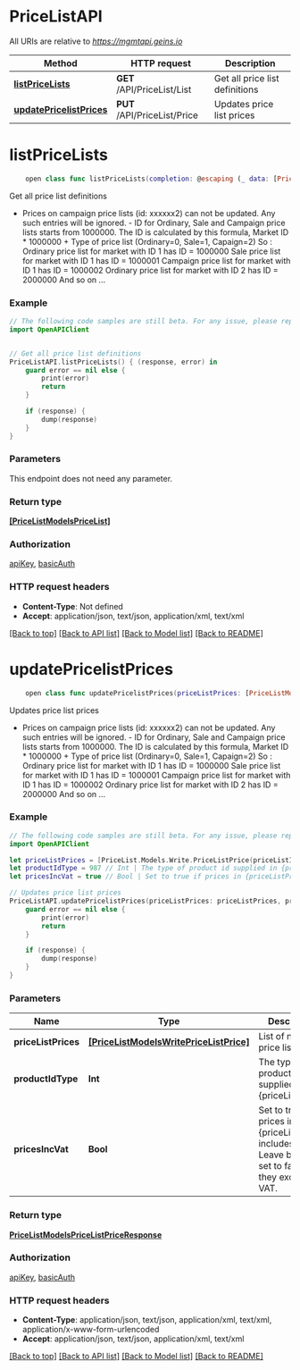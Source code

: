 # PriceListAPI

All URIs are relative to *https://mgmtapi.geins.io*

Method | HTTP request | Description
------------- | ------------- | -------------
[**listPriceLists**](PriceListAPI.md#listpricelists) | **GET** /API/PriceList/List | Get all price list definitions
[**updatePricelistPrices**](PriceListAPI.md#updatepricelistprices) | **PUT** /API/PriceList/Price | Updates price list prices


# **listPriceLists**
```swift
    open class func listPriceLists(completion: @escaping (_ data: [PriceListModelsPriceList]?, _ error: Error?) -> Void)
```

Get all price list definitions

- Prices on campaign price lists (id: xxxxxx2) can not be updated. Any such entries will be ignored.  - ID for Ordinary, Sale and Campaign price lists starts from 1000000.   The ID is calculated by this formula, Market ID * 1000000 + Type of price list (Ordinary=0, Sale=1, Capaign=2)  So :  Ordinary price list for market with ID 1 has ID = 1000000  Sale price list for market with ID 1 has ID = 1000001  Campaign price list for market with ID 1 has ID = 1000002  Ordinary price list for market with ID 2 has ID = 2000000  And so on ...

### Example
```swift
// The following code samples are still beta. For any issue, please report via http://github.com/OpenAPITools/openapi-generator/issues/new
import OpenAPIClient


// Get all price list definitions
PriceListAPI.listPriceLists() { (response, error) in
    guard error == nil else {
        print(error)
        return
    }

    if (response) {
        dump(response)
    }
}
```

### Parameters
This endpoint does not need any parameter.

### Return type

[**[PriceListModelsPriceList]**](PriceListModelsPriceList.md)

### Authorization

[apiKey](../README.md#apiKey), [basicAuth](../README.md#basicAuth)

### HTTP request headers

 - **Content-Type**: Not defined
 - **Accept**: application/json, text/json, application/xml, text/xml

[[Back to top]](#) [[Back to API list]](../README.md#documentation-for-api-endpoints) [[Back to Model list]](../README.md#documentation-for-models) [[Back to README]](../README.md)

# **updatePricelistPrices**
```swift
    open class func updatePricelistPrices(priceListPrices: [PriceListModelsWritePriceListPrice], productIdType: ProductIdType_updatePricelistPrices? = nil, pricesIncVat: Bool? = nil, completion: @escaping (_ data: PriceListModelsPriceListPriceResponse?, _ error: Error?) -> Void)
```

Updates price list prices

- Prices on campaign price lists (id: xxxxxx2) can not be updated. Any such entries will be ignored.  - ID for Ordinary, Sale and Campaign price lists starts from 1000000.   The ID is calculated by this formula, Market ID * 1000000 + Type of price list (Ordinary=0, Sale=1, Capaign=2)  So :  Ordinary price list for market with ID 1 has ID = 1000000  Sale price list for market with ID 1 has ID = 1000001  Campaign price list for market with ID 1 has ID = 1000002  Ordinary price list for market with ID 2 has ID = 2000000  And so on ...

### Example
```swift
// The following code samples are still beta. For any issue, please report via http://github.com/OpenAPITools/openapi-generator/issues/new
import OpenAPIClient

let priceListPrices = [PriceList.Models.Write.PriceListPrice(priceListId: 123, price: 123, productId: "productId_example", currency: "currency_example", staggeredCount: 123)] // [PriceListModelsWritePriceListPrice] | List of new price list prices.
let productIdType = 987 // Int | The type of product id supplied in {priceListPrices} (optional)
let pricesIncVat = true // Bool | Set to true if prices in {priceListPrices} includes VAT. Leave blank or set to false if they exclude VAT. (optional)

// Updates price list prices
PriceListAPI.updatePricelistPrices(priceListPrices: priceListPrices, productIdType: productIdType, pricesIncVat: pricesIncVat) { (response, error) in
    guard error == nil else {
        print(error)
        return
    }

    if (response) {
        dump(response)
    }
}
```

### Parameters

Name | Type | Description  | Notes
------------- | ------------- | ------------- | -------------
 **priceListPrices** | [**[PriceListModelsWritePriceListPrice]**](PriceListModelsWritePriceListPrice.md) | List of new price list prices. | 
 **productIdType** | **Int** | The type of product id supplied in {priceListPrices} | [optional] 
 **pricesIncVat** | **Bool** | Set to true if prices in {priceListPrices} includes VAT. Leave blank or set to false if they exclude VAT. | [optional] 

### Return type

[**PriceListModelsPriceListPriceResponse**](PriceListModelsPriceListPriceResponse.md)

### Authorization

[apiKey](../README.md#apiKey), [basicAuth](../README.md#basicAuth)

### HTTP request headers

 - **Content-Type**: application/json, text/json, application/xml, text/xml, application/x-www-form-urlencoded
 - **Accept**: application/json, text/json, application/xml, text/xml

[[Back to top]](#) [[Back to API list]](../README.md#documentation-for-api-endpoints) [[Back to Model list]](../README.md#documentation-for-models) [[Back to README]](../README.md)


